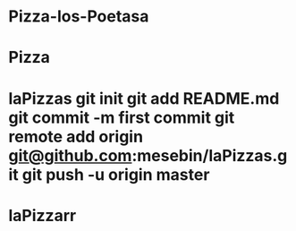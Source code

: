 # Pizza-los-Poetasa
# Pizza
# laPizzas git init git add README.md git commit -m first commit git remote add origin git@github.com:mesebin/laPizzas.git git push -u origin master
# laPizzarr
